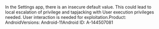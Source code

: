 In the Settings app, there is an insecure default value. This could lead to local escalation of privilege and tapjacking with User execution privileges needed. User interaction is needed for exploitation.Product: AndroidVersions: Android-11Android ID: A-144507081